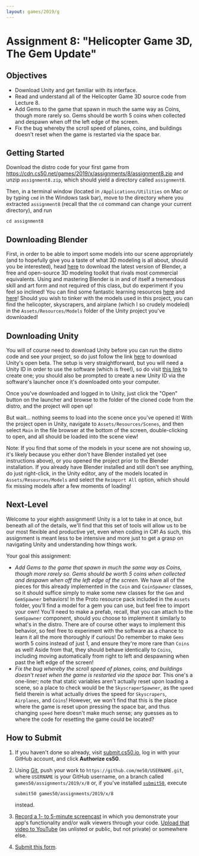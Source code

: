 ```yaml
---
layout: games/2019/g
---
```


# Assignment 8: "Helicopter Game 3D, The Gem Update"

## Objectives

* Download Unity and get familiar with its interface.
* Read and understand all of the Helicopter Game 3D source code from Lecture 8.
* Add Gems to the game that spawn in much the same way as Coins, though more rarely so. Gems should be worth 5 coins when collected and despawn when off the left edge of the screen.
* Fix the bug whereby the scroll speed of planes, coins, and buildings doesn't reset when the game is restarted via the space bar.

## Getting Started

Download the distro code for your first game from <https://cdn.cs50.net/games/2019/x/assignments/8/assignment8.zip> and unzip `assignment8.zip`, which should yield a directory called `assignment8`.

Then, in a terminal window (located in `/Applications/Utilities` on Mac or by typing
`cmd` in the Windows task bar), move to the directory where you extracted `assignment8`
(recall that the `cd` command can change your current directory), and run

```
cd assignment8
```

## Downloading Blender

First, in order to be able to import some models into our scene appropriately (and to hopefully give you a taste of what 3D modeling is all about, should you be interested), head [here](https://www.blender.org/download/) to download the latest version of Blender, a free and open-source 3D modeling toolkit that rivals most commercial equivalents. Using and mastering Blender is in and of itself a tremendous skill and art form and not required of this class, but do experiment if you feel so inclined! You can find some fantastic learning resources [here](https://docs.blender.org/manual/en/dev/) and [here](https://www.blender.org/support/tutorials/)! Should you wish to tinker with the models used in this project, you can find the helicopter, skyscrapers, and airplane (which I so crudely modeled) in the `Assets/Resources/Models` folder of the Unity project you've downloaded!

## Downloading Unity

You will of course need to download Unity before you can run the distro code and see your project, so do just follow the link [here](https://unity3d.com/unity/beta) to download Unity's open beta. The setup is very straightforward, but you will need a Unity ID in order to use the software (which is free!), so do visit [this link](https://id.unity.com) to create one; you should also be prompted to create a new Unity ID via the software's launcher once it's downloaded onto your computer.

Once you've downloaded and logged in to Unity, just click the "Open" button on the launcher and browse to the folder of the cloned code from the distro, and the project will open up!

But wait... nothing seems to load into the scene once you've opened it! With the project open in Unity, navigate to `Assets/Resources/Scenes`, and then select `Main` in the file browser at the bottom of the screen, double-clicking to open, and all should be loaded into the scene view!

Note: If you find that some of the models in your scene are not showing up, it's likely because you either don't have Blender installed yet (see instructions above), or you opened the project prior to the Blender installation. If you already have Blender installed and still don't see anything, do just right-click, in the Unity editor, any of the models located in `Assets/Resources/Models` and select the `Reimport All` option, which should fix missing models after a few moments of loading!

## Next-Level

Welcome to your eighth assignment! Unity is a lot to take in at once, but beneath all of the details, we'll find that this set of tools will allow us to be our most flexible and productive yet, even when coding in C#! As such, this assignment is meant less to be intensive and more just to get a grasp on navigating Unity and understanding how things work.

Your goal this assignment:

* *Add Gems to the game that spawn in much the same way as Coins, though more rarely so. Gems should be worth 5 coins when collected and despawn when off the left edge of the screen.* We have all of the pieces for this already implemented in the `Coin` and `CoinSpawner` classes, so it should suffice simply to make some new classes for the `Gem` and `GemSpawner` behaviors! In the Proto resource pack included in the `Assets` folder, you'll find a model for a gem you can use, but feel free to import your own! You'll need to make a prefab, recall, that you can attach to the `GemSpawner` component, should you choose to implement it similarly to what's in the distro. There are of course other ways to implement this behavior, so feel free to experiment with the software as a chance to learn it all the more thoroughly if curious! Do remember to make `Gems` worth 5 coins instead of just 1, and ensure they're more rare than `Coins` as well! Aside from that, they should behave identically to `Coins`, including moving automatically from right to left and despawning when past the left edge of the screen!
* *Fix the bug whereby the scroll speed of planes, coins, and buildings doesn't reset when the game is restarted via the space bar.* This one's a one-liner; note that static variables aren't actually reset upon loading a scene, so a place to check would be the `SkyscraperSpawner`, as the `speed` field therein is what actually drives the speed for `Skyscrapers`, `Airplanes`, and `Coins`! However, we won't find that this is the place where the game is reset upon pressing the space bar, and thus changing `speed` here doesn't make much sense; any guesses as to where the code for resetting the game could be located?

## How to Submit

1. If you haven't done so already, visit [submit.cs50.io](https://submit.cs50.io/), log in with your GitHub account, and click **Authorize cs50**.
1. Using [Git](https://git-scm.com/downloads), push your work to `https://github.com/me50/USERNAME.git`, where `USERNAME` is your GitHub username, on a branch called `games50/assignments/2019/x/8` or, if you've installed [`submit50`](https://cs50.readthedocs.io/submit50/), execute

   ```
   submit50 games50/assignments/2019/x/8
   ```

   instead.
1. [Record a 1- to 5-minute screencast](https://www.howtogeek.com/205742/how-to-record-your-windows-mac-linux-android-or-ios-screen/) in which you demonstrate your app's functionality and/or walk viewers through your code. [Upload that video to YouTube](https://www.youtube.com/upload) (as unlisted or public, but not private) or somewhere else.
1. [Submit this form](https://forms.cs50.io/3f2958dd-e506-4232-970c-c51c62b94ae1).
